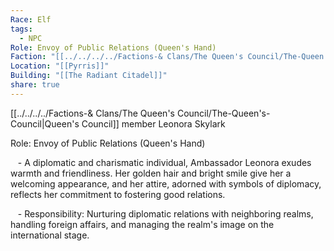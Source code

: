 ```yaml
---
Race: Elf
tags:
  - NPC
Role: Envoy of Public Relations (Queen's Hand)
Faction: "[[../../../../Factions-& Clans/The Queen's Council/The-Queen's-Council|Queen's Council]]"
Location: "[[Pyrris]]"
Building: "[[The Radiant Citadel]]"
share: true
---
```


[[../../../../Factions-& Clans/The Queen's Council/The-Queen's-Council|Queen's Council]] member Leonora Skylark

Role: Envoy of Public Relations (Queen's Hand)

   - A diplomatic and charismatic individual, Ambassador Leonora exudes warmth and friendliness. Her golden hair and bright smile give her a welcoming appearance, and her attire, adorned with symbols of diplomacy, reflects her commitment to fostering good relations.

   - Responsibility: Nurturing diplomatic relations with neighboring realms, handling foreign affairs, and managing the realm's image on the international stage.